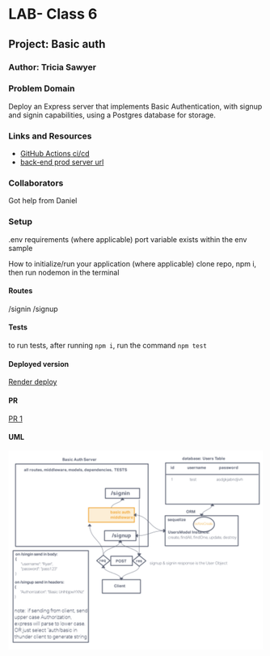 # LAB- Class 6

## Project: Basic auth

### Author: Tricia Sawyer

### Problem Domain

Deploy an Express server that implements Basic Authentication, with signup and signin capabilities, using a Postgres database for storage.

### Links and Resources

- [GitHub Actions ci/cd](https://github.com/triciasawyer/basic-auth/actions)
- [back-end prod server url](https://basic-auth-prod.onrender.com)

### Collaborators

Got help from Daniel

### Setup

.env requirements (where applicable)
port variable exists within the env sample

How to initialize/run your application (where applicable)
clone repo, npm i, then run nodemon in the terminal

#### Routes

/signin
/signup

#### Tests

to run tests, after running `npm i`, run the command `npm test`

#### Deployed version

[Render deploy](https://basic-auth-prod.onrender.com)

#### PR

[PR 1](dev)

#### UML

![UML](./assets/Lab6-UML.png)
